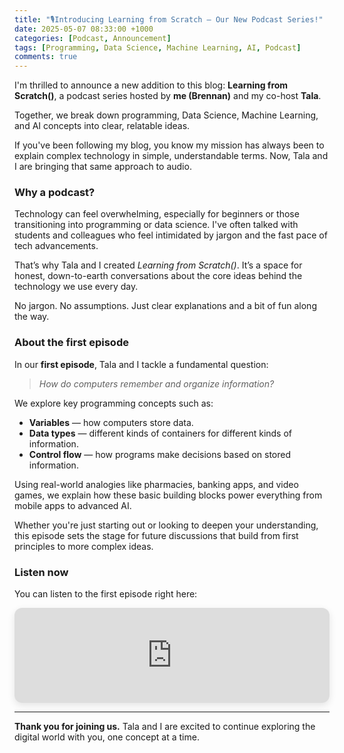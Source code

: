 ```yaml
---
title: "🎙️Introducing Learning from Scratch — Our New Podcast Series!"
date: 2025-05-07 08:33:00 +1000
categories: [Podcast, Announcement]
tags: [Programming, Data Science, Machine Learning, AI, Podcast]
comments: true
---
```


I'm thrilled to announce a new addition to this blog: **Learning from Scratch()**, a podcast series hosted by **me (Brennan)** and my co-host **Tala**.

Together, we break down programming, Data Science, Machine Learning, and AI concepts into clear, relatable ideas.

If you've been following my blog, you know my mission has always been to explain complex technology in simple, understandable terms. Now, Tala and I are bringing that same approach to audio.

### Why a podcast?

Technology can feel overwhelming, especially for beginners or those transitioning into programming or data science. I've often talked with students and colleagues who feel intimidated by jargon and the fast pace of tech advancements.

That’s why Tala and I created *Learning from Scratch()*. It’s a space for honest, down-to-earth conversations about the core ideas behind the technology we use every day.

No jargon. No assumptions. Just clear explanations and a bit of fun along the way.

### About the first episode

In our **first episode**, Tala and I tackle a fundamental question:

> *How do computers remember and organize information?*

We explore key programming concepts such as:
- **Variables** — how computers store data.
- **Data types** — different kinds of containers for different kinds of information.
- **Control flow** — how programs make decisions based on stored information.

Using real-world analogies like pharmacies, banking apps, and video games, we explain how these basic building blocks power everything from mobile apps to advanced AI.

Whether you're just starting out or looking to deepen your understanding, this episode sets the stage for future discussions that build from first principles to more complex ideas.

### Listen now

You can listen to the first episode right here:

<div style="margin: 1em 0; border-radius: 12px; overflow: hidden; box-shadow: 0 4px 12px rgba(0,0,0,0.1);">
  <iframe style="border: none; width: 100%; height: 152px; display: block;"
    src="https://open.spotify.com/embed/episode/2QsugvwWNd1YnaBRW9Sq1O?si=oMpnnpoLR5CwI6PzUrbFLA"
    frameborder="0"
    allow="autoplay; clipboard-write; encrypted-media; fullscreen; picture-in-picture">
  </iframe>
</div>

---

**Thank you for joining us.** Tala and I are excited to continue exploring the digital world with you, one concept at a time.
